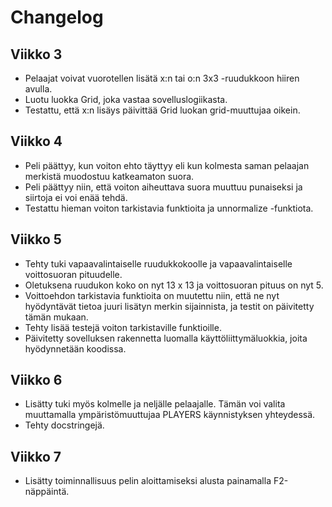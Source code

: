 # Changelog

## Viikko 3

- Pelaajat voivat vuorotellen lisätä x:n tai o:n 3x3 -ruudukkoon hiiren avulla.
- Luotu luokka Grid, joka vastaa sovelluslogiikasta.
- Testattu, että x:n lisäys päivittää Grid luokan grid-muuttujaa oikein.

## Viikko 4

- Peli päättyy, kun voiton ehto täyttyy eli kun kolmesta saman pelaajan merkistä muodostuu katkeamaton suora.
- Peli päättyy niin, että voiton aiheuttava suora muuttuu punaiseksi ja siirtoja ei voi enää tehdä.
- Testattu hieman voiton tarkistavia funktioita ja unnormalize -funktiota.

## Viikko 5

- Tehty tuki vapaavalintaiselle ruudukkokoolle ja vapaavalintaiselle voittosuoran pituudelle.
- Oletuksena ruudukon koko on nyt 13 x 13 ja voittosuoran pituus on nyt 5.
- Voittoehdon tarkistavia funktioita on muutettu niin, että ne nyt hyödyntävät tietoa juuri lisätyn merkin sijainnista, ja testit on päivitetty tämän mukaan.
- Tehty lisää testejä voiton tarkistaville funktioille.
- Päivitetty sovelluksen rakennetta luomalla käyttöliittymäluokkia, joita hyödynnetään koodissa.

## Viikko 6

- Lisätty tuki myös kolmelle ja neljälle pelaajalle. Tämän voi valita muuttamalla ympäristömuuttujaa PLAYERS käynnistyksen yhteydessä.
- Tehty docstringejä.

## Viikko 7

- Lisätty toiminnallisuus pelin aloittamiseksi alusta painamalla F2-näppäintä.